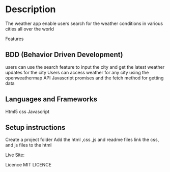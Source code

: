 # Description
The weather app enable users search for the weather conditions in various cities all over the world 

Features

## BDD (Behavior Driven Development)
users can use the search feature to input the city and get the latest weather updates for the city
Users can access weather for any city using the openweathermap API 
Javascript promises and the fetch method for getting data  

## Languages and Frameworks
Html5 
css 
Javascript


## Setup instructions
Create a project folder
Add the html ,css ,js and readme files 
link the css, and js files to the html 
<link rel="stylesheet" href="weather.css">
<script src="weather.js"></script>

Live Site: 

Licence MIT LICENCE

